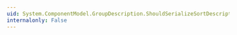 ```yaml
---
uid: System.ComponentModel.GroupDescription.ShouldSerializeSortDescriptions
internalonly: False
---
```


